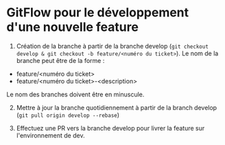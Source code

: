 # GitFlow pour le développement d'une nouvelle feature
1. Création de la branche à partir de la branche develop (`git checkout develop & git checkout -b feature/<numéro du ticket>`). Le nom de la branche peut être de la forme :
  - feature/&lt;numéro du ticket&gt;
  - feature/&lt;numéro du ticket&gt;-&lt;description&gt;

  Le nom des branches doivent être en minuscule.

2. Mettre à jour la branche quotidiennement à partir de la branch develop (`git pull origin develop --rebase`)

3. Effectuez une PR vers la branche develop pour livrer la feature sur l'environnement de dev.